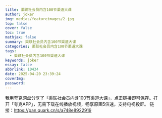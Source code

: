 ```yaml
---
title: 渠联社会员内含100节渠道大课
author: joker
img: medias/featureimages/2.jpg
top: false
cover: false
toc: true
mathjax: false
summary: 渠联社会员内含100节渠道大课
categories: 渠联社会员内含100节渠道大课
tags:
  - 渠联社会员内含100节渠道大课
keywords: joker
essay: false
abbrlink: 10434
date: 2025-04-20 23:39:24
coverImg:
password:
---
```


我用夸克网盘分享了「渠联社会员内含100节渠道大课」，点击链接即可保存。打开「夸克APP」，无需下载在线播放视频，畅享原画5倍速，支持电视投屏。
链接：https://pan.quark.cn/s/a748e8922919
